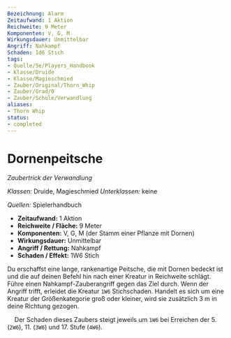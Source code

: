 ```yaml
---
Bezeichnung: Alarm
Zeitaufwand: 1 Aktion
Reichweite: 9 Meter
Komponenten: V, G, M
Wirkungsdauer: Unmittelbar
Angriff: Nahkampf
Schaden: 1d6 Stich
tags:
- Quelle/5e/Players_Handbook
- Klasse/Druide
- Klasse/Magieschmied
- Zauber/Original/Thorn_Whip
- Zauber/Grad/0
- Zauber/Schule/Verwandlung
aliases:
- Thorn Whip
status:
- completed
---
```

# Dornenpeitsche
_Zaubertrick der Verwandlung_

_Klassen:_ Druide, Magieschmied
_Unterklassen:_ keine

_Quellen:_ Spielerhandbuch

- **Zeitaufwand:** 1 Aktion
- **Reichweite / Fläche:** 9 Meter
- **Komponenten:** V, G, M (der Stamm einer Pflanze mit Dornen)
- **Wirkungsdauer:** Unmittelbar
- **Angriff / Rettung:** Nahkampf
- **Schaden / Effekt:**  1W6 Stich

Du erschaffst eine lange, rankenartige Peitsche, die mit Dornen bedeckt ist und die auf deinen Befehl hin nach einer Kreatur in Reichweite schlägt. Führe einen Nahkampf-Zauberangriff gegen das Ziel durch. Wenn der Angriff trifft, erleidet die Kreatur `1W6` Stichschaden. Handelt es sich um eine Kreatur der Größenkategorie groß oder kleiner, wird sie zusätzlich 3 m in deine Richtung gezogen.

$\quad$Der Schaden dieses Zaubers steigt jeweils um `1W6` bei Erreichen der 5. (`2W6`), 11. (`3W6`) und 17. Stufe (`4W6`).